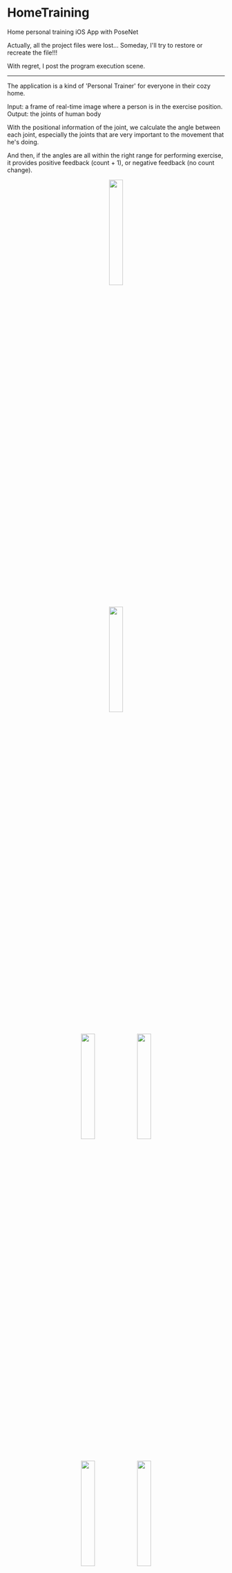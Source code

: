 # HomeTraining
Home personal training iOS App with PoseNet

Actually, all the project files were lost...
Someday, I'll try to restore or recreate the file!!!

With regret, I post the program execution scene.

-----------------------------------------------------------

The application is a kind of 'Personal Trainer' for everyone in their cozy home.

Input: a frame of real-time image where a person is in the exercise position.
Output: the joints of human body

With the positional information of the joint, we calculate the angle between each joint, especially the joints that are very important to the movement that he's doing.

And then, if the angles are all within the right range for performing exercise, it provides positive feedback (count + 1), or negative feedback (no count change).


<p align="center">

<img width="25%" src="https://user-images.githubusercontent.com/59859774/194100298-0729af77-be4f-4bbb-8ab7-07d0efbdca7b.png"/>
<p/>

<p align="center">

<img width="25%" src="https://user-images.githubusercontent.com/59859774/194095514-0cdea104-e176-49ff-b8dc-73485a6dba66.gif"/>
<p/>

<p align="center">
<img width="25%" src="https://user-images.githubusercontent.com/59859774/194100169-809782e5-2203-4cc7-86be-98d1f0328f98.png"/>
<img width="25%" src="https://user-images.githubusercontent.com/59859774/194099894-1017719c-6c8e-4bbb-86ed-8d28873d409f.png"/>
<p/>


<p align="center">
<img width="25%" src="https://user-images.githubusercontent.com/59859774/191320186-652f509c-40cb-4fc0-a32e-c4693902690b.gif"/>
<img width="25%" src="https://user-images.githubusercontent.com/59859774/191320855-ae978336-4032-4dac-a623-8c8693d68f96.gif"/>
<p/>

reference: 
https://developer.apple.com/documentation/coreml/model_integration_samples/detecting_human_body_poses_in_an_image
https://github.com/tucan9389/PoseEstimation-CoreML
